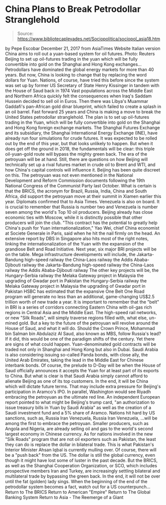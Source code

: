 # China Plans to Break Petrodollar Stranglehold

> Source: https://www.bibliotecapleyades.net/Sociopolitica/sociopol_asia18.htm

by Pepe Escobar December 21, 2017
from AsiaTimes Website
Italian version China aims to roll out
a yuan-based system for oil futures.
Photo: Reuters Beijing to set up
oil-futures trading in the yuan
which will be fully convertible into gold
on the Shanghai and Hong Kong exchanges...
Petrodollars have dominated the global energy markets for more than 40 years. But now, China is looking to change that by replacing the word dollars for Yuan. Nations, of course, have tried this before since the system was set up by former US Secretary of State Henry Kissinger in tandem with the House of Saud back in 1974 Vast populations across the Middle East and Northern Africa quickly felt the consequences when Iraq's Saddam Hussein decided to sell oil in Euros. Then there was Libya's Muammar Gaddafi's pan-African gold dinar blueprint, which failed to create a splash in an oil barrel. Fast forward 25 years and China is making a move to break the United States petrodollar stranglehold. The plan is to set up oil-futures trading in the Yuan, which will be fully convertible into gold on the Shanghai and Hong Kong foreign exchange markets. The Shanghai Futures Exchange and its subsidiary, the Shanghai International Energy Exchange (INE), have already run four simulations for crude futures. It was expected to be rolled out by the end of this year, but that looks unlikely to happen. But when it does get off the ground in 2018, the fundamentals will be clear:
this triple oil-yuan-gold route will bypass the mighty green back.
The era of the petroyuan will be at hand. Still, there are questions on how Beijing will technically set up a rival futures market in crude oil to Brent and WTI, and how China's capital controls will influence it. Beijing has been quite discreet on this. The petroyuan was not even mentioned in the National Development and Reform Commission documents following the 19th National Congress of the Communist Party last October. What is certain is that the BRICS, the acronym for Brazil, Russia, India, China and South Africa, did support the petroyuan move at their summit in Xiamen earlier this year.
Diplomats confirmed that to Asia Times. Venezuela is also on board. It is crucial to remember that Russia is number two and Venezuela is number seven among the world's Top 10 oil producers.
Beijing already has close economic ties with Moscow, while it is distinctly possible that other producers will join the club.
"This contract has the potential to greatly help China's push for Yuan internationalization," Yao Wei, chief China economist at Societe Generale in Paris, said when he hit the nail firmly on the head.
An extensive report by DBS in Singapore also hits most of the right notes, linking the internationalization of the Yuan with the expansion of the grandiose Belt and Road Initiative.
Next year, six major BRI projects will be on the table.
Mega infrastructure developments will include,
the Jakarta-Bandung high-speed railway the China-Laos railway the Addis Ababa-Djibouti railway
the Jakarta-Bandung high-speed railway
the China-Laos railway
the Addis Ababa-Djibouti railway
The other key projects will be,
the Hungary-Serbia railway the Melaka Gateway project in Malaysia the upgrading of Gwadar port in Pakistan
the Hungary-Serbia railway
the Melaka Gateway project in Malaysia
the upgrading of Gwadar port in Pakistan
HSBC has estimated that the expansive One Belt One Road program will generate no less than an additional, game-changing US$2.5 trillion worth of new trade a year.
It is important to remember that the "belt" in BRI is a series of corridors connecting Eastern China with oil-gas rich regions in Central Asia and the Middle East.
The high-speed rail networks, or new "Silk Roads", will simply traverse regions filled with, what else, un-mined gold. But a key to the future of the petroyuan will revolve around the House of Saud, and what it will do.
Should the Crown Prince, Mohammad bin Salman bin Abdulaziz Al Saud, also known as MBS, follow Russia's lead? If it did, this would be one of the paradigm shifts of the century.
Yet there are signs of what could happen.
Yuan-denominated gold contracts will be traded not only in Shanghai and Hong Kong but also in Dubai. Saudi Arabia is also considering issuing so-called Panda bonds, with close ally, the United Arab Emirates, taking the lead in the Middle East for Chinese interbank bonds.
Of course, the prelude to D-Day will be when the House of Saud officially announces it accepts the Yuan for at least part of its exports to China. But what is clear is that Saudi Arabia simply cannot afford to alienate Beijing as one of its top customers.
In the end, it will be China which will dictate future terms. That may include extra pressure for Beijing's participation in Aramco's IPO. In parallel, Washington would see Riyadh embracing the petroyuan as the ultimate red line.
An independent European report pointed to what might be Beijing's trump card,
"an authorization to issue treasury bills in Yuan by Saudi Arabia" as well as the creation of a Saudi investment fund and a 5% share of Aramco.
Nations hit hard by US sanctions, such as,
Russia Iran Venezuela,
Russia
Iran
Venezuela,
...will be among the first to embrace the petroyuan.
Smaller producers, such as Angola and Nigeria, are already selling oil and gas to the world's second largest economy in Chinese currency.
As for nations involved in the new "Silk Roads" program that are not oil exporters such as Pakistan, the least they can do is replace the dollar in bilateral trade. This is what Pakistan's Interior Minister Ahsan Iqbal is currently mulling over.
Of course, there will be a "push back" from the US. The dollar is still the global currency, even though it might have lost some of luster in the past decade.
But the BRICS, as well as the Shanghai Cooperation Organization, or SCO, which includes prospective members Iran and Turkey, are increasingly settling bilateral and multilateral trade by bypassing the green back.
In the end, it will not be over until the fat (golden) lady sings.
When the beginning of the end of the petrodollar system becomes a fact, watch out for a US counterpunch...
Return to The BRICS
Return to American "Empire"
Return to The Global Banking System
Return to Asia - The Reemerge of a Giant
